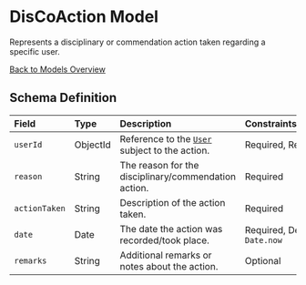 # DisCoAction Model

Represents a disciplinary or commendation action taken regarding a specific user.

[Back to Models Overview](README.md)

## Schema Definition

| Field         | Type     | Description                                               | Constraints/Defaults          |
| :------------ | :------- | :-------------------------------------------------------- | :---------------------------- |
| `userId`      | ObjectId | Reference to the [`User`](User.md) subject to the action. | Required, Ref: `User`         |
| `reason`      | String   | The reason for the disciplinary/commendation action.      | Required                      |
| `actionTaken` | String   | Description of the action taken.                          | Required                      |
| `date`        | Date     | The date the action was recorded/took place.              | Required, Default: `Date.now` |
| `remarks`     | String   | Additional remarks or notes about the action.             | Optional                      |
